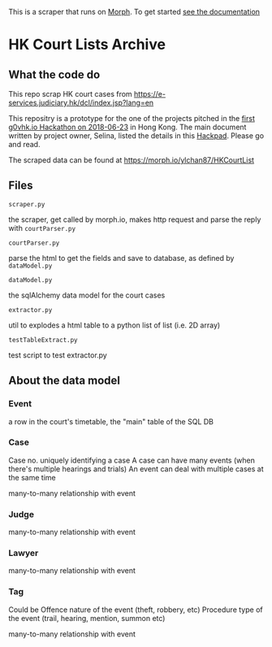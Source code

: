 This is a scraper that runs on [Morph](https://morph.io). To get started [see the documentation](https://morph.io/documentation)

# HK Court Lists Archive

## What the code do
This repo scrap HK court cases from
https://e-services.judiciary.hk/dcl/index.jsp?lang=en

This repositry is a prototype for the one of the projects pitched in the [first g0vhk.io Hackathon on 2018-06-23](https://beta.hackfoldr.org/g0vhk1st/) in Hong Kong. The main document written by project owner, Selina, listed the details in this [Hackpad](https://hackpad.tw/HK-Court-Lists-Archive-e6DAOVBLRoh). Please go and read.

The scraped data can be found at https://morph.io/ylchan87/HKCourtList

## Files
`scraper.py`

the scraper, get called by morph.io, makes http request and parse the reply with `courtParser.py`

`courtParser.py`

parse the html to get the fields and save to database, as defined by `dataModel.py`

`dataModel.py`

the sqlAlchemy data model for the court cases

`extractor.py`

util to explodes a html table to a python list of list (i.e. 2D array)

`testTableExtract.py`

test script to test extractor.py

## About the data model

### Event
a row in the court's timetable, the "main" table of the SQL DB

### Case
Case no. uniquely identifying a case
A case can have many events (when there's multiple hearings and trials)
An event can deal with multiple cases at the same time

many-to-many relationship with event

### Judge
many-to-many relationship with event

### Lawyer
many-to-many relationship with event

### Tag
Could be
Offence nature of the event (theft, robbery, etc)
Procedure type of the event (trail, hearing, mention, summon etc)

many-to-many relationship with event
